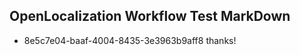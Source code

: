 ## OpenLocalization Workflow Test MarkDown
* 8e5c7e04-baaf-4004-8435-3e3963b9aff8 thanks!

<!--HONumber=Aug16_HO3-->


